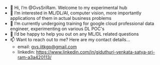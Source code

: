- 👋 Hi, I’m @GvsSriRam. Welcome to my experimental hub
- 👀 I’m interested in ML/DL/AI, computer vision, more importantly applications of them in actual business problems
- 🌱 I’m currently undergoing training for google cloud professional data engineer, experimenting on various DL POC's
- 💞️ I’d be happy to help you out on any ML/DL related questions
- 📫 Want to reach out to me? Here are my contact details... 
  - email: gvs.iitkgp@gmail.com
  - linkedin: https://www.linkedin.com/in/giduthuri-venkata-satya-sri-ram-a3a420113/

<!---
GvsSriRam/GvsSriRam is a ✨ special ✨ repository because its `README.md` (this file) appears on your GitHub profile.
You can click the Preview link to take a look at your changes.
--->
